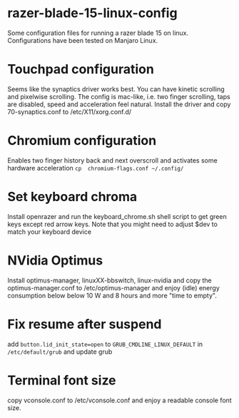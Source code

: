 # razer-blade-15-linux-config
Some configuration files for running a razer blade 15 on linux. Configurations have been tested on Manjaro Linux.

# Touchpad configuration
Seems like the synaptics driver works best. You can have kinetic scrolling and pixelwise scrolling. The config is mac-like, i.e. two finger scrolling, taps are disabled, speed and acceleration feel natural. Install the driver and copy 
70-synaptics.conf to /etc/X11/xorg.conf.d/

# Chromium configuration
Enables two finger history back and next overscroll and activates some hardware acceleration
`cp  chromium-flags.conf ~/.config/`

# Set keyboard chroma
Install openrazer and run the keyboard_chrome.sh shell script to get green keys except red arrow keys. Note that you might need to adjust $dev to match your keyboard device

# NVidia Optimus
Install optimus-manager, linuxXX-bbswitch, linux-nvidia and copy the optimus-manager.conf to /etc/optimus-manager and enjoy   (idle) energy consumption below below 10 W and 8 hours and more "time to empty".

# Fix resume after suspend
add `button.lid_init_state=open` to `GRUB_CMDLINE_LINUX_DEFAULT` in `/etc/default/grub` and update grub

# Terminal font size
copy vconsole.conf to /etc/vconsole.conf and enjoy a readable console font size.
